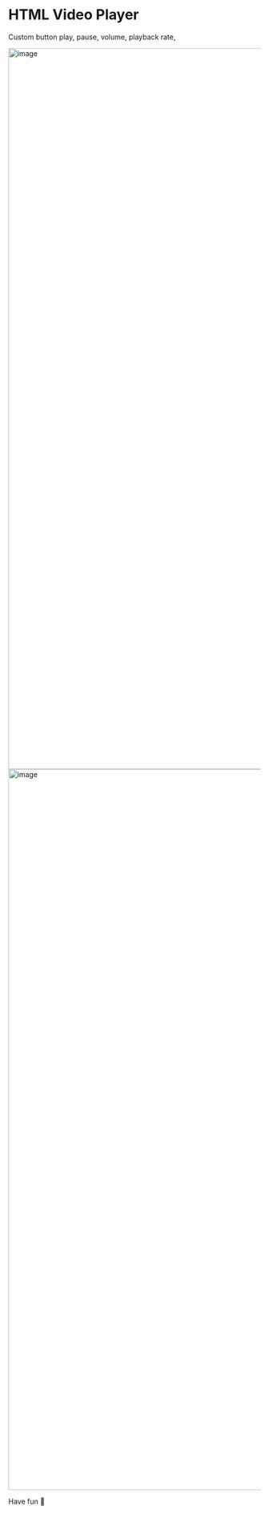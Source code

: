 # HTML Video Player

Custom button play, pause, volume, playback rate, 

<img width="1440" alt="image" src="https://github.com/turtle-evolution/js30/assets/70047028/4d0ef8d6-1c7f-40c5-a11b-5f8cb9d07016">

<img width="1440" alt="image" src="https://github.com/turtle-evolution/js30/assets/70047028/a193286b-8005-4bdf-9cfa-41594f103946">

Have fun 🤩


